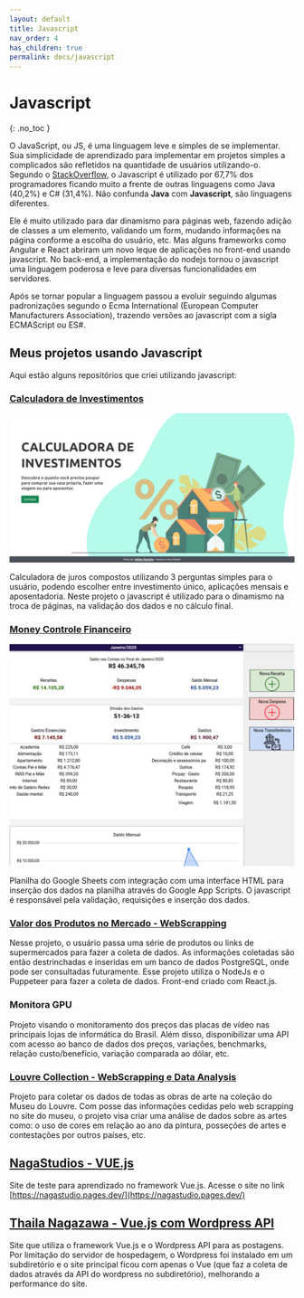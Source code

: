 ```yaml
---
layout: default
title: Javascript
nav_order: 4
has_children: true
permalink: docs/javascript
---
```


# Javascript
{: .no_toc }

O JavaScript, ou JS, é uma linguagem leve e simples de se implementar. Sua simplicidade de aprendizado para implementar em projetos simples a complicados são refletidos na quantidade de usuários utilizando-o. Segundo o [StackOverflow](https://insights.stackoverflow.com/survey/2020#technology-programming-scripting-and-markup-languages-all-respondents), o Javascript é utilizado por 67,7% dos programadores ficando muito a frente de outras linguagens como Java (40,2%) e C# (31,4%). Não confunda **Java** com **Javascript**, são linguagens diferentes.

Ele é muito utilizado para dar dinamismo para páginas web, fazendo adição de classes a um elemento, validando um form, mudando informações na página conforme a escolha do usuário, etc. Mas alguns frameworks como Angular e React abriram um novo leque de aplicações no front-end usando javascript. No back-end, a implementação do nodejs tornou o javascript uma linguagem poderosa e leve para diversas funcionalidades em servidores.

Após se tornar popular a linguagem passou a evoluir seguindo algumas padronizações segundo o Ecma International (European Computer Manufacturers Association), trazendo versões ao javascript com a sigla ECMAScript ou ES#.

## Meus projetos usando Javascript

Aqui estão alguns repositórios que criei utilizando javascript:

### [Calculadora de Investimentos](https://github.com/willmustafa/Calculadora-Investimentos)
![](https://github.com/willmustafa/Calculadora-Investimentos/raw/main/images/screenshot.png?raw=true)

Calculadora de juros compostos utilizando 3 perguntas simples para o usuário, podendo escolher entre investimento único, aplicações mensais e aposentadoria. Neste projeto o javascript é utilizado para o dinamismo na troca de páginas, na validação dos dados e no cálculo final.

### [Money Controle Financeiro](https://github.com/willmustafa/money-controle-financeiro)
![](https://github.com/willmustafa/money-controle-financeiro/raw/master/resources/planilha.png?raw=true)

Planilha do Google Sheets com integração com uma interface HTML para inserção dos dados na planilha através do Google App Scripts. O javascript é responsável pela validação, requisições e inserção dos dados.

### [Valor dos Produtos no Mercado - WebScrapping](https://github.com/willmustafa/ValorMercado-WebScraping)

Nesse projeto, o usuário passa uma série de produtos ou links de supermercados para fazer a coleta de dados. As informações coletadas são então destrinchadas e inseridas em um banco de dados PostgreSQL, onde pode ser consultadas futuramente. Esse projeto utiliza o NodeJs e o Puppeteer para fazer a coleta de dados. Front-end criado com React.js.

### Monitora GPU

Projeto visando o monitoramento dos preços das placas de vídeo nas principais lojas de informática do Brasil. Além disso, disponibilizar uma API com acesso ao banco de dados dos preços, variações, benchmarks, relação custo/benefício, variação comparada ao dólar, etc.

### [Louvre Collection - WebScrapping e Data Analysis](https://github.com/willmustafa/LouvreCollection-DataAnalysis)

Projeto para coletar os dados de todas as obras de arte na coleção do Museu do Louvre. Com posse das informações cedidas pelo web scrapping no site do museu, o projeto visa criar uma análise de dados sobre as artes como: o uso de cores em relação ao ano da pintura, posseções de artes e contestações por outros países, etc.

## [NagaStudios - VUE.js](https://github.com/willmustafa/NagaStudio-VUE)

Site de teste para aprendizado no framework Vue.js. Acesse o site no link [https://nagastudio.pages.dev/](https://nagastudio.pages.dev/)

## [Thaila Nagazawa - Vue.js com Wordpress API](https://thailanagazawa.com.br/)

Site que utiliza o framework Vue.js e o Wordpress API para as postagens. Por limitação do servidor de hospedagem, o Wordpress foi instalado em um subdiretório e o site principal ficou com apenas o Vue (que faz a coleta de dados através da API do wordpress no subdiretório), melhorando a performance do site.